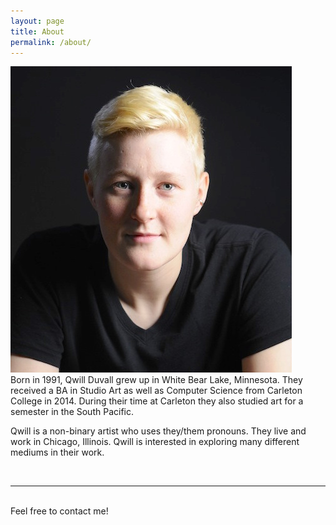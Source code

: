 ```yaml
---
layout: page
title: About
permalink: /about/
---
```


<img class="col one right" src="/img/prof_pic.jpg">

<br/>
Born in 1991, Qwill Duvall grew up in White Bear Lake, Minnesota.  They received a BA in Studio Art as well as Computer Science from Carleton College in 2014.  During their time at Carleton they also studied art for a semester in the South Pacific.

Qwill is a non-binary artist who uses they/them pronouns.  They live and work in Chicago, Illinois.  Qwill is interested in exploring many different mediums in their work.

<!--<a href="http://fortawesome.github.io/Font-Awesome/" target="blank">Font Awesome icons</a>-->

<br/>
<hr/>
<br/>
<span class="contacticon center">
	<a href="mailto:qwill.duvall@gmail.com"><i class="fa fa-envelope-square"></i></a>
	<a href="https://github.com/{{ site.github_username }}" target="_blank"><i class="fa fa-github-square"></i></a>
	<!--<a href="https://www.linkedin.com" target="_blank"><i class="fa fa-linkedin-square"></i></a>-->
	<a href="http://{{ site.tumblr_name }}.tumblr.com" target="_blank"><i class="fa fa-tumblr-square"></i></a>
	<!--<a href="https://twitter.com" target="_blank"><i class="fa fa-twitter-square"></i></a>-->
</span>

<div class="col three caption">
	Feel free to contact me!
</div>

